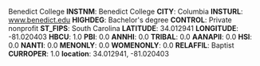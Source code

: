 
Benedict College
**INSTNM**: Benedict College 
**CITY**: Columbia 
**INSTURL**: www.benedict.edu 
**HIGHDEG**: Bachelor's degree 
**CONTROL**: Private nonprofit 
**ST_FIPS**: South Carolina 
**LATITUDE**: 34.012941 
**LONGITUDE**: -81.020403 
**HBCU**: 1.0 
**PBI**: 0.0 
**ANNHI**: 0.0 
**TRIBAL**: 0.0 
**AANAPII**: 0.0 
**HSI**: 0.0 
**NANTI**: 0.0 
**MENONLY**: 0.0 
**WOMENONLY**: 0.0 
**RELAFFIL**: Baptist 
**CURROPER**: 1.0 
**location**: 34.012941, -81.020403 